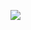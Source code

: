 ![](https://images.pexels.com/photos/547115/pexels-photo-547115.jpeg?cs=srgb&dl=pexels-krivec-ales-547115.jpg)
